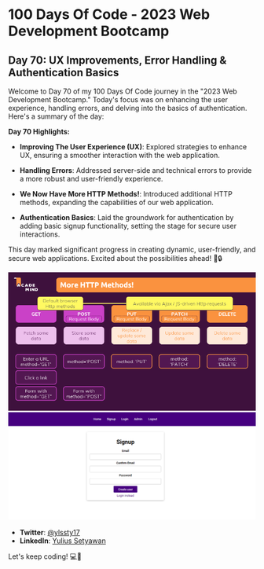 # 100 Days Of Code - 2023 Web Development Bootcamp

## Day 70: UX Improvements, Error Handling & Authentication Basics

Welcome to Day 70 of my 100 Days Of Code journey in the "2023 Web Development Bootcamp." Today's focus was on enhancing the user experience, handling errors, and delving into the basics of authentication. Here's a summary of the day:

**Day 70 Highlights:**

- **Improving The User Experience (UX)**: Explored strategies to enhance UX, ensuring a smoother interaction with the web application.

- **Handling Errors**: Addressed server-side and technical errors to provide a more robust and user-friendly experience.

- **We Now Have More HTTP Methods!**: Introduced additional HTTP methods, expanding the capabilities of our web application.

- **Authentication Basics**: Laid the groundwork for authentication by adding basic signup functionality, setting the stage for secure user interactions.

This day marked significant progress in creating dynamic, user-friendly, and secure web applications. Excited about the possibilities ahead! 🚀🔒

![Day 70 Preview](blog/preview.png)
![Day 70 Preview](demo-project-auth-1/preview.png)

- **Twitter**: [@ylssty17](https://twitter.com/ylssty17)
- **LinkedIn**: [Yulius Setyawan](https://linkedin.com/in/yulius17)

Let's keep coding! 💻🎉

